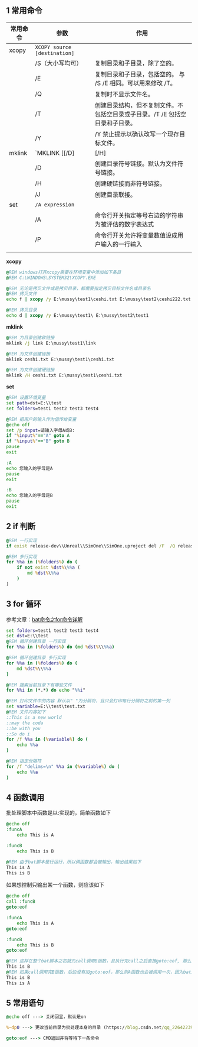 ## 1 常用命令

| 常用命令 | 参数                                            | 作用                                                         |
| -------- | ----------------------------------------------- | ------------------------------------------------------------ |
| xcopy    | `XCOPY source [destination]`                    |                                                              |
|          | /S（大小写均可）                                | 复制目录和子目录，除了空的。                                 |
|          | /E                                              | 复制目录和子目录，包括空的。 与 /S /E 相同。可以用来修改 /T。 |
|          | /Q                                              | 复制时不显示文件名。                                         |
|          | /T                                              | 创建目录结构，但不复制文件。不包括空目录或子目录。/T /E 包括空目录和子目录。 |
|          | /Y                                              | /Y 禁止提示以确认改写一个现存目标文件。                      |
| mklink   | `MKLINK [[/D] | [/H] | [/J]] LINK Target`       |                                                              |
|          | /D                                              | 创建目录符号链接。默认为文件符号链接。                       |
|          | /H                                              | 创建硬链接而非符号链接。                                     |
|          | /J                                              | 创建目录联接。                                               |
| set      | `/A expression` || `/P variable=[promptString]` |                                                              |
|          | /A                                              | 命令行开关指定等号右边的字符串为被评估的数字表达式           |
|          | /P                                              | 命令行开关允许将变量数值设成用户输入的一行输入               |
|          |                                                 |                                                              |

**xcopy**

```bat
@REM windows打开xcopy需要在环境变量中添加如下条目
@REM C:\WINDOWS\SYSTEM32\XCOPY.EXE

@REM 无论是拷贝文件或是拷贝目录，都需要指定拷贝目标文件名或目录名
@REM 拷贝文件
echo f | xcopy /y E:\mussy\test1\ceshi.txt E:\mussy\test2\ceshi222.txt

@REM 拷贝目录
echo d | xcopy /y E:\mussy\test1\ E:\mussy\test2\test1
```

**mklink**

```bat
@REM 为目录创建软链接
mklink /j link E:\mussy\test1\link

@REM 为文件创建链接
mklink ceshi.txt E:\mussy\test1\ceshi.txt

@REM 为文件创建硬链接
mklink /H ceshi.txt E:\mussy\test1\ceshi.txt
```

**set**

```bat
@REM 设置环境变量
set path=dst=E:\\test
set folders=test1 test2 test3 test4

@REM 把用户的输入作为值传给变量
@echo off
set /p input=请输入字母A或B:
if "%input%"=="A" goto A
if "%input%"=="B" goto B
pause
exit

:A
echo 您输入的字母是A
pause
exit

:B
echo 您输入的字母是B
pause
exit
```



## 2 if 判断

```bat
@REM 一行实现
if exist release-dev\\Unreal\\SimOne\\SimOne.uproject del /F  /Q release-dev\\Unreal\\SimOne\\SimOne.uproject

@REM 多行实现
for %%a in (%folders%) do (
	if not exist %dst%\%%a (
		md %dst%\%%a
	)
)
```



## 3 for 循环

参考文章：[bat命令之for命令详解 ](https://www.cnblogs.com/kevin-yuan/p/3641847.html)

```bat
set folders=test1 test2 test3 test4
set dst=E:\\test
@REM 循环创建目录 一行实现
for %%a in (%folders%) do (md %dst%\\%%a)

@REM 循环创建目录 多行实现
for %%a in (%folders%) do (
	md %dst%\\%%a
)

@REM 搜索当前目录下有哪些文件
for %%i in (*.*) do echo "%%i"

@REM 打印文件中的内容 默认以" "为分隔符，且只会打印每行分隔符之前的第一列
set variable=E:\\test\test.txt
@REM 文件内容如下
::This is a new world
::may the coda
::be with you
::So do i
for /f %%a in (%variable%) do (
    echo %%a
)

@REM 指定分隔符
for /f "delims=\n" %%a in (%variable%) do (
    echo %%a
)
```



## 4 函数调用

批处理脚本中函数是以:实现的，简单函数如下

```bat
@echo off
:funcA
    echo This is A

:funcB
    echo This is B

@REM 由于bat脚本是行运行，所以俩函数都会被输出，输出结果如下
This is A
This is B
```

如果想控制只输出某一个函数，则应该如下

```bat
@echo off
call :funcB
goto:eof

:funcA
    echo This is A
goto:eof

:funcB
    echo This is B
goto:eof

@REM 这样在整个bat脚本之初就先call调用B函数，且执行完call之后直接goto:eof, 那么就实现了只调用一个函数的功能，输出如下
This is B
@REM 如果call调用完B函数，后边没有加goto:eof，那么则A函数也会被调用一次，因为bat是按行处理的，这种情况下输出如下
This is B
This is A
```



## 5 常用语句

```bat
@echo off ---> 关闭回显，默认是on

%~dp0 ---> 更改当前目录为批处理本身的目录 (https://blog.csdn.net/qq_22642239/article/details/88549969)

goto:eof ---> CMD返回并将等待下一条命令
```



